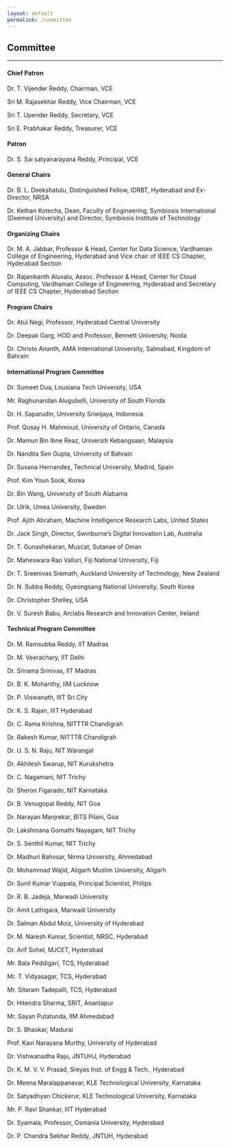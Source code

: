```yaml
---
layout: default
permalink: /committee
---
```

## Committee
---

#### Chief Patron

Dr. T. Vijender Reddy, Chairman, VCE

Sri M. Rajasekhar Reddy, Vice Chairman, VCE

Sri T. Upender Reddy, Secretary, VCE

Sri E. Prabhakar Reddy, Treasurer, VCE

#### Patron

Dr. S. Sai satyanarayana Reddy, Principal, VCE

#### General Chairs

Dr. B. L. Deekshatulu, Distinguished Fellow, IDRBT, Hyderabad and Ex-Director, NRSA

Dr. Kethan Kotecha, Dean, Faculty of Engineering, Symbiosis International (Deemed University) and Director, Symbiosis Institute of Technology

#### Organizing Chairs

Dr. M. A. Jabbar, Professor & Head, Center for Data Science, Vardhaman College of Engineering, Hyderabad and Vice chair of IEEE CS Chapter, Hyderabad Section

Dr. Rajanikanth Aluvalu, Assoc. Professor & Head, Center for Cloud Computing, Vardhaman College of Engineering, Hyderabad and Secretary of IEEE CS Chapter, Hyderabad Section

#### Program Chairs

Dr. Atul Negi, Professor, Hyderabad Central University 

Dr. Deepak Garg, HOD and Professor, Bennett University, Noida

Dr. Christo Ananth, AMA International University, Salmabad, Kingdom of Bahrain

#### International Program Committee

Dr. Sumeet Dua, Lousiana Tech University, USA

Mr. Raghunandan Alugubelli, University of South Florida

Dr. H. Saparudin, University Sriwijaya, Indonesia

Prof. Qusay H. Mahmoud, University of Ontario, Canada

Dr. Mamun Bin Ibne Reaz, Universiti Kebangsaan, Malaysia 

Dr. Nandita Sen Gupta, University of Bahrain 

Dr. Susana Hernandez, Technical University, Madrid, Spain

Prof. Kim Youn Sook, Korea

Dr. Bin Wang, University of South Alabama

Dr. Ulrik, Umea University, Sweden

Prof. Ajith Abraham, Machine Intelligence Research Labs, United States

Dr. Jack Singh, Director, Swinburne’s Digital Innovation Lab, Australia

Dr. T. Gunashekaran, Muscat, Sutanae of Oman

Dr. Maheswara Rao Valluri, Fiji National University, Fiji

Dr. T. Sreenivas Sremath, Auckland University of Technology, New Zealand

Dr. N. Subba Reddy, Gyeongsang National University, South Korea

Dr. Christopher Shelley, USA

Dr. V. Suresh Babu, Arclabs Research and Innovation Center, Ireland

#### Technical Program Committee

Dr. M. Ramsubba Reddy, IIT Madras

Dr. M. Veerachary, IIT Delhi

Dr. Srirama Srinivas, IIT Madras

Dr. B. K. Mohanthy, IIM Lucknow

Dr. P. Viswanath, IIIT Sri City

Dr. K. S. Rajan, IIIT Hyderabad

Dr. C. Rama Krishna, NITTTR Chandigrah

Dr. Rakesh Kumar, NITTTR Chandigrah

Dr. U. S. N. Raju, NIT Warangal

Dr. Akhilesh Swarup, NIT Kurukshetra

Dr. C. Nagamani, NIT Trichy

Dr. Sheron Figarado, NIT Karnataka

Dr. B. Venugopal Reddy, NIT Goa

Dr. Narayan Manjrekar, BITS Pilani, Goa

Dr. Lakshmana Gomathi Nayagam, NIT Trichy

Dr. S. Senthil Kumar, NIT Trichy

Dr. Madhuri Bahvsar, Nirma University, Ahmedabad

Dr. Mohammad Wajid, Aligarh Muslim University, Aligarh

Dr. Sunil Kumar Vuppala, Principal Scientist, Philips

Dr. R. B. Jadeja, Marwadi University

Dr. Amit Lathigara, Marwadi University

Dr. Salman Abdul Moiz, University of Hyderabad

Dr. M. Naresh Kumar, Scientist, NRSC, Hyderabad

Dr. Arif Sohel, MJCET, Hyderabad

Mr. Bala Peddigari, TCS, Hyderabad

Mr. T. Vidyasagar, TCS, Hyderabad

Mr. Sitaram Tadepalli, TCS, Hyderabad 

Dr. Hitendra Sharma, SRIT, Anantapur

Mr. Sayan Putatunda, IIM Ahmedabad

Dr. S. Bhaskar, Madurai

Prof. Kavi Narayana Murthy, University of Hyderabad

Dr. Vishwanadha Raju, JNTUHJ, Hyderabad

Dr. K. M. V. V. Prasad, Sreyas Inst. of Engg & Tech., Hyderabad

Dr. Meena Maralappanavar, KLE Technological University, Karnataka

Dr. Satyadhyan Chickerur, KLE Technological University, Karnataka

Mr. P. Ravi Shankar, IIIT Hyderabad

Dr. Syamala, Professor, Osmania University, Hyderabad

Dr. P. Chandra Sekhar Reddy, JNTUH, Hyderabad